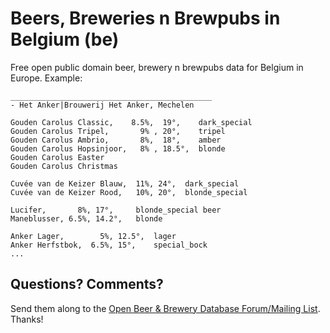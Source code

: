 # Beers, Breweries n Brewpubs in Belgium (be)


Free open public domain beer, brewery n brewpubs data for Belgium in Europe.
Example:


~~~
_____________________________________________
- Het Anker|Brouwerij Het Anker, Mechelen

Gouden Carolus Classic,    8.5%,  19°,    dark_special
Gouden Carolus Tripel,       9% , 20°,    tripel
Gouden Carolus Ambrio,       8%,  18°,    amber
Gouden Carolus Hopsinjoor,   8% , 18.5°,  blonde
Gouden Carolus Easter
Gouden Carolus Christmas

Cuvée van de Keizer Blauw,  11%, 24°,  dark_special
Cuvée van de Keizer Rood,   10%, 20°,  blonde_special

Lucifer,       8%, 17°,     blonde_special beer
Maneblusser, 6.5%, 14.2°,   blonde

Anker Lager,        5%, 12.5°,  lager
Anker Herfstbok,  6.5%, 15°,    special_bock
...
~~~

## Questions? Comments?

Send them along to the
[Open Beer & Brewery Database Forum/Mailing List](http://groups.google.com/group/beerdb).
Thanks!
